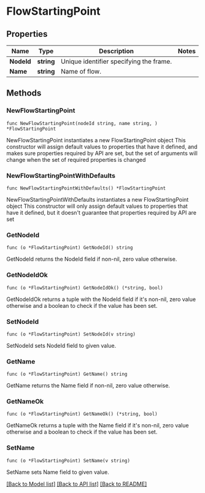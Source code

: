 # FlowStartingPoint

## Properties

Name | Type | Description | Notes
------------ | ------------- | ------------- | -------------
**NodeId** | **string** | Unique identifier specifying the frame. | 
**Name** | **string** | Name of flow. | 

## Methods

### NewFlowStartingPoint

`func NewFlowStartingPoint(nodeId string, name string, ) *FlowStartingPoint`

NewFlowStartingPoint instantiates a new FlowStartingPoint object
This constructor will assign default values to properties that have it defined,
and makes sure properties required by API are set, but the set of arguments
will change when the set of required properties is changed

### NewFlowStartingPointWithDefaults

`func NewFlowStartingPointWithDefaults() *FlowStartingPoint`

NewFlowStartingPointWithDefaults instantiates a new FlowStartingPoint object
This constructor will only assign default values to properties that have it defined,
but it doesn't guarantee that properties required by API are set

### GetNodeId

`func (o *FlowStartingPoint) GetNodeId() string`

GetNodeId returns the NodeId field if non-nil, zero value otherwise.

### GetNodeIdOk

`func (o *FlowStartingPoint) GetNodeIdOk() (*string, bool)`

GetNodeIdOk returns a tuple with the NodeId field if it's non-nil, zero value otherwise
and a boolean to check if the value has been set.

### SetNodeId

`func (o *FlowStartingPoint) SetNodeId(v string)`

SetNodeId sets NodeId field to given value.


### GetName

`func (o *FlowStartingPoint) GetName() string`

GetName returns the Name field if non-nil, zero value otherwise.

### GetNameOk

`func (o *FlowStartingPoint) GetNameOk() (*string, bool)`

GetNameOk returns a tuple with the Name field if it's non-nil, zero value otherwise
and a boolean to check if the value has been set.

### SetName

`func (o *FlowStartingPoint) SetName(v string)`

SetName sets Name field to given value.



[[Back to Model list]](../README.md#documentation-for-models) [[Back to API list]](../README.md#documentation-for-api-endpoints) [[Back to README]](../README.md)


